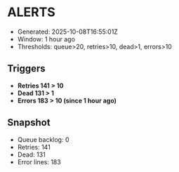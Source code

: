 # ALERTS

- Generated: 2025-10-08T16:55:01Z
- Window: 1 hour ago
- Thresholds: queue>20, retries>10, dead>1, errors>10

## Triggers
- **Retries 141 > 10**
- **Dead 131 > 1**
- **Errors 183 > 10 (since 1 hour ago)**

## Snapshot
- Queue backlog: 0
- Retries: 141
- Dead: 131
- Error lines: 183
